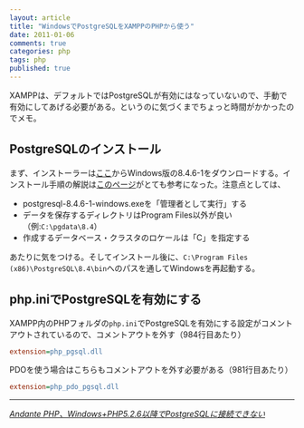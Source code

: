```yaml
---
layout: article
title: "WindowsでPostgreSQLをXAMPPのPHPから使う"
date: 2011-01-06
comments: true
categories: php
tags: php
published: true
---
```


XAMPPは、デフォルトではPostgreSQLが有効にはなっていないので、手動で有効にしてあげる必要がある。というのに気づくまでちょっと時間がかかったのでメモ。

<!-- READMORE -->


## PostgreSQLのインストール

まず、インストーラーは[ここ](http://www.enterprisedb.com/products/pgdownload.do#windows)からWindows版の8.4.6-1をダウンロードする。インストール手順の解説は[このページ](http://lets.postgresql.jp/documents/tutorial/windows/)がとても参考になった。注意点としては、

- postgresql-8.4.6-1-windows.exeを「管理者として実行」する
- データを保存するディレクトリはProgram Files以外が良い（例:`C:\pgdata\8.4`）
- 作成するデータベース・クラスタのロケールは「C」を指定する

あたりに気をつける。そしてインストール後に、`C:\Program Files (x86)\PostgreSQL\8.4\bin`へのパスを通してWindowsを再起動する。


## php.iniでPostgreSQLを有効にする

XAMPP内のPHPフォルダの`php.ini`でPostgreSQLを有効にする設定がコメントアウトされているので、コメントアウトを外す（984行目あたり）

~~~ ini
extension=php_pgsql.dll
~~~

PDOを使う場合はこちらもコメントアウトを外す必要がある（981行目あたり）

~~~ ini
extension=php_pdo_pgsql.dll
~~~

* * *

<cite>[Andante PHP、Windows+PHP5.2.6以降でPostgreSQLに接続できない](http://andante0727.blog81.fc2.com/blog-entry-151.html)</cite>
